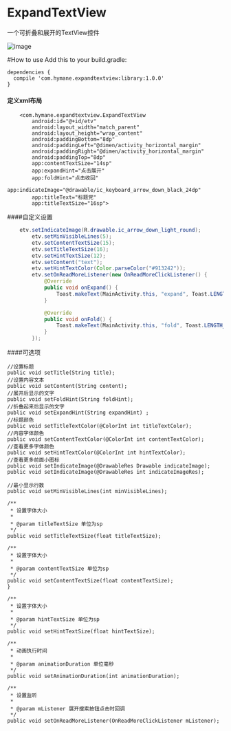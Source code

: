 # ExpandTextView
一个可折叠和展开的TextView控件

![image](https://github.com/Hymanme/ExpandTextView/raw/master/screenshots/show.gif)

#How to use
Add this to your build.gradle:
 
```
dependencies {
  compile 'com.hymane.expandtextview:library:1.0.0'
}
```

#### 定义xml布局
		<com.hymane.expandtextview.ExpandTextView
            android:id="@+id/etv"
            android:layout_width="match_parent"
            android:layout_height="wrap_content"
            android:paddingBottom="8dp"
            android:paddingLeft="@dimen/activity_horizontal_margin"
            android:paddingRight="@dimen/activity_horizontal_margin"
            android:paddingTop="8dp"
            app:contentTextSize="14sp"
            app:expandHint="点击展开"
            app:foldHint="点击收回"
            app:indicateImage="@drawable/ic_keyboard_arrow_down_black_24dp"
            app:titleText="标题党"
            app:titleTextSize="16sp">

####自定义设置

```Java
	etv.setIndicateImage(R.drawable.ic_arrow_down_light_round);
        etv.setMinVisibleLines(5);
        etv.setContentTextSize(15);
        etv.setTitleTextSize(16);
        etv.setHintTextSize(12);
        etv.setContent("text");
        etv.setHintTextColor(Color.parseColor("#913242"));
        etv.setOnReadMoreListener(new OnReadMoreClickListener() {
            @Override
            public void onExpand() {
                Toast.makeText(MainActivity.this, "expand", Toast.LENGTH_SHORT).show();
            }

            @Override
            public void onFold() {
                Toast.makeText(MainActivity.this, "fold", Toast.LENGTH_SHORT).show();
            }
        });
```

####可选项

    //设置标题
    public void setTitle(String title);
    //设置内容文本
    public void setContent(String content);
    //展开后显示的文字
    public void setFoldHint(String foldHint); 
    //折叠起来后显示的文字
    public void setExpandHint(String expandHint) ;
    //标题颜色
    public void setTitleTextColor(@ColorInt int titleTextColor);
    //内容字体颜色
    public void setContentTextColor(@ColorInt int contentTextColor);
    //查看更多字体颜色
    public void setHintTextColor(@ColorInt int hintTextColor);
    //查看更多前面小图标
    public void setIndicateImage(@DrawableRes Drawable indicateImage);
    public void setIndicateImage(@DrawableRes int indicateImageRes);

    //最小显示行数
    public void setMinVisibleLines(int minVisibleLines);

    /**
     * 设置字体大小
     *
     * @param titleTextSize 单位为sp
     */
    public void setTitleTextSize(float titleTextSize);

    /**
     * 设置字体大小
     *
     * @param contentTextSize 单位为sp
     */
    public void setContentTextSize(float contentTextSize);
    }

    /**
     * 设置字体大小
     *
     * @param hintTextSize 单位为sp
     */
    public void setHintTextSize(float hintTextSize);

    /**
     * 动画执行时间
     *
     * @param animationDuration 单位毫秒
     */
    public void setAnimationDuration(int animationDuration);

    /**
     * 设置监听
     *
     * @param mListener 展开搜索按钮点击时回调
     */
    public void setOnReadMoreListener(OnReadMoreClickListener mListener);